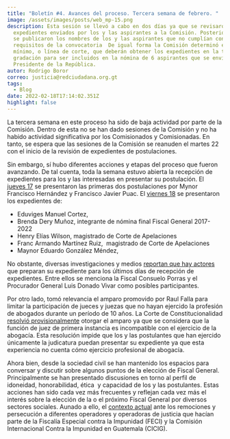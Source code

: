 ```yaml
---
title: "Boletín #4. Avances del proceso. Tercera semana de febrero. "
image: /assets/images/posts/web_mp-15.png
description: Esta sesión se llevó a cabo en dos días ya que se revisaron los
  expedientes enviados por los y las aspirantes a la Comisión. Posterior a ello
  se publicaron los nombres de los y las aspirantes que no cumplían con los
  requisitos de la convocatoria  De igual forma la Comisión determinó el punteo
  mínimo, o línea de corte, que deberán obtener los expedientes en la tabla de
  gradación para ser incluidos en la nómina de 6 aspirantes que se enviará al
  Presidente de la República.
autor: Rodrigo Boror
correo: justicia@redciudadana.org.gt
tags:
  - Blog
date: 2022-02-18T17:14:02.351Z
highlight: false
---
```

<!--StartFragment-->

La tercera semana en este proceso ha sido de baja actividad por parte de la Comisión. Dentro de esta no se han dado sesiones de la Comisión y no ha habido actividad significativa por los Comisionados y Comisionadas. En tanto, se espera que las sesiones de la Comisión se reanuden el martes 22 con el inicio de la revisión de expedientes de postulaciones. 

Sin embargo, sí hubo diferentes acciones y etapas del proceso que fueron avanzando. De tal cuenta, toda la semana estuvo abierta la recepción de expedientes para los y las interesadas en presentar su postulación. El [jueves 17](https://drive.google.com/file/d/1Or-BQ02n2wkstsDKYwjTqYHyHAT8espW/view?usp=sharing) se presentaron las primeras dos postulaciones por Mynor Francisco Hernández y Francisco Javier Puac. El [viernes 18](https://drive.google.com/file/d/1KV2Ub0czdwldnmyyhHMgdTHC75JN7dmc/view?usp=sharing) se presentaron los expedientes de: 

* Eduviges Manuel Cortez, 
* Brenda Dery Muñoz, integrante de nómina final Fiscal General 2017-2022
* Henry Elías Wilson, magistrado de Corte de Apelaciones
* Franc Armando Martínez Ruiz,  magistrado de Corte de Apelaciones
* Maynor Eduardo González Méndez, 

No obstante, diversas investigaciones y medios [reportan que hay actores](https://elperiodico.com.gt/politica/justicia/2022/02/18/consuelo-porras-alista-expediente-para-ir-por-la-reeleccion/) que preparan su expediente para los últimos días de recepción de expedientes. Entre ellos se menciona la Fiscal Consuelo Porras y el Procurador General Luis Donado Vivar como posibles participantes. 

Por otro lado, tomó relevancia el amparo promovido por Raul Falla para limitar la participación de jueces y juezas que no hayan ejercido la profesión de abogados durante un período de 10 años. La Corte de Constitucionalidad [resolvió provisionalmente](https://www.prensalibre.com/guatemala/justicia/cc-revisara-requisitos-aprobados-para-elegir-fiscal-general-breaking/) otorgar el amparo ya que se considera que la función de juez de primera instancia es incompatible con el ejercicio de la abogacía. Esta resolución impide que los y las postulantes que han ejercido únicamente la judicatura puedan presentar su expediente ya que esta experiencia no cuenta cómo ejercicio profesional de abogacía. 

Ahora bien, desde la sociedad civil se han mantenido los espacios para conversar y discutir sobre algunos puntos de la elección de Fiscal General. Principalmente se han presentado discusiones en torno al perfil de idoneidad, honorabilidad, ética  y capacidad de los y las postulantes. Estas acciones han sido cada vez más frecuentes y reflejan cada vez más el interés sobre la elección de la o el próximo Fiscal General por diversos sectores sociales. Aunado a ello, el [contexto actual](https://apnews.com/article/noticias-28b5414dfc3330dece70529ebb7a410d) ante los remociones y persecución a diferentes operadores y operadoras de justicia que hacían parte de la Fiscalía Especial contra la Impunidad (FECI) y la Comisión Internacional Contra la Impunidad en Guatemala (CICIG).



<!--EndFragment-->